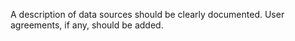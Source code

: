 A description of data sources should be clearly documented.
User agreements, if any, should be added.
